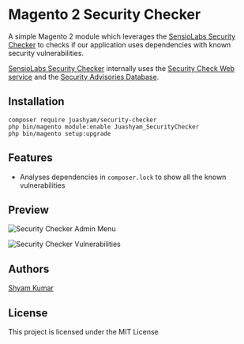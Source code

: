 # Magento 2 Security Checker

A simple Magento 2 module which leverages the [SensioLabs Security Checker](https://github.com/sensiolabs/security-checker) to checks if our application uses dependencies with known security vulnerabilities.

[SensioLabs Security Checker](https://github.com/sensiolabs/security-checker) internally uses the [Security Check Web service](https://security.symfony.com/) and the [Security Advisories Database](https://github.com/FriendsOfPHP/security-advisories).

## Installation

```
composer require juashyam/security-checker
php bin/magento module:enable Juashyam_SecurityChecker
php bin/magento setup:upgrade
```

## Features
- Analyses dependencies in `composer.lock` to show all the known vulnerabilities 

## Preview
![Security Checker Admin Menu](https://user-images.githubusercontent.com/13532448/63228007-aa0dbf80-c20a-11e9-94cb-1a772c91e8b6.png)

![Security Checker Vulnerabilities](https://user-images.githubusercontent.com/13532448/63227998-92ced200-c20a-11e9-8ce4-2d99879faca7.png)

## Authors

[Shyam Kumar](https://github.com/juashyam)

## License

This project is licensed under the MIT License